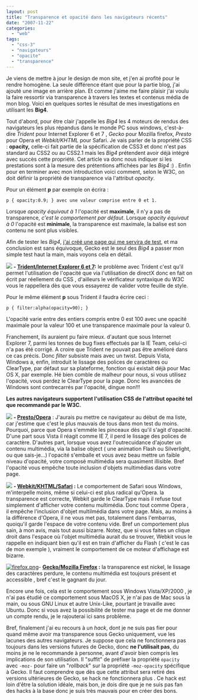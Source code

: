 ```yaml
---
layout: post
title: "Transparence et opacité dans les navigateurs récents"
date: "2007-11-22"
categories: 
  - "web"
tags: 
  - "css-3"
  - "navigateurs"
  - "opacite"
  - "transparence"
---
```


Je viens de mettre à jour le design de mon site, et j'en ai profité pour le rendre homogène. La seule différence étant que pour la partie blog, j'ai ajouté une image en arrière plan. Et comme j'aime me faire plaisir j'ai voulu la faire ressortir via transparence à travers les textes et contenus média de mon blog. Voici en quelques sortes le résultat de mes investigations en utilisant les **Big4**.

Tout d'abord, pour être clair j'appelle les _Big4_ les 4 moteurs de rendus des navigateurs les plus répandus dans le monde PC sous windows, c'est-à-dire _Trident_ pour Internet Explorer 6 et 7 , _Gecko_ pour Mozilla firefox, _Presto_ pour Opera et _Webkit/KHTML_ pour Safari. Je vais parler de la propriété CSS : **opacity,** celle-ci fait partie de la spécification de CSS3 et donc n'est pas standard au CSS2 ou au CSS2.1 mais les _Big4_ prétendent avoir déjà intégré avec succès cette propriété. Cet article va donc nous indiquer si les prestations sont à la mesure des prétentions affichées par les _Big4_ :) . Enfin pour en terminer avec mon introduction voici comment, selon le W3C, on doit définir la propriété de transparence via l'attribut _opacity_.

Pour un élément **p** par exemple on écrira :

`p { opacity:0.9; } avec une valeur comprise entre 0 et 1.`

Lorsque _opacity équivaut à 1_ l'opacité est **maximale**, il n'y a pas de transparence, _c'est le comportement par défaut_. Lorsque _opacity équivaut à 0_ l'opacité est **minimale**, la transparence est maximale, la balise est son contenu ne sont plus visibles.

Afin de tester les _Big4_, [j'ai créé une page qui me servira de test](http://nyamsprod.com/test/opacity/ "la page de test de l'opacité"), et ma conclusion est sans équivoque, Gecko est le seul des _Big4_ a passer mon simple test haut la main, mais voyons cela en détail.

[![](images/ie.thumbnail.png)](http://www.nyamsprod.com/blog/wp-content/uploads/2007/11/trident.jpg "le rendu de la page sous Trident") **\- [Trident/Internet Explorer 6 et 7](http://www.nyamsprod.com/blog/wp-content/uploads/2007/11/trident.jpg "le rendu de la page sous Trident"):** le problème avec Trident c'est qu'il permet l'utilisation de l'opacité que via l'utilisation de directX donc en fait on écrit par réellement du CSS , d'ailleurs le vérificateur syntaxique du W3C vous le rappellera dès que vous essayerez de valider votre feuille de style.

Pour le même élément **p** sous Trident il faudra écrire ceci :

`p { filter:alpha(opacity=90); }`

L'opacité varie entre des entiers compris entre 0 est 100 avec une opacité maximale pour la valeur 100 et une transparence maximale pour la valeur 0.

Franchement, ils auraient pu faire mieux. d'autant que sous Internet Explorer 7, parmi les tonnes de bug fixes effectués par la IE Team, celui-ci n'a pas été corrigé. A croire que Trident ne pouvait pas être amélioré dans ce cas précis. Donc _filter_ subsiste mais avec un twist. Depuis Vista, Windows a, enfin, introduit le lissage des polices de caractères ou ClearType, par défaut sur sa plateforme, fonction qui existait déjà pour Mac OS X, par exemple. Hé bien comble de malheur pour nous, si vous utilisez l'opacité, vous perdez le ClearType pour la page. Donc les avancées de Windows sont contrecarrés par l'opacité, dingue non!!!

**Les autres navigateurs supportent l'utilisation CSS de l'attribut opacité tel que recommandé par le W3C.**

[![](images/presto.thumbnail.png)](http://www.nyamsprod.com/blog/wp-content/uploads/2007/11/presto.jpg "le rendu de la page sous Presto") **\- [Presto/Opera](http://www.nyamsprod.com/blog/wp-content/uploads/2007/11/presto.jpg "le rendu de la page sous Presto")** : J'aurais pu mettre ce navigateur au début de ma liste, car j'estime que c'est le plus mauvais de tous dans mon test du moins. Pourquoi, parce que Opera s'emmèle les pinceaux dès qu'il s'agit d'opacité. D'une part sous Vista il réagit comme IE 7, il perd le lissage des polices de caractère. D'autres part, lorsque vous avez l'outrecuidance d'ajouter un contenu multimédia, via la balise object ( une animation Flash ou Silverlight, ou que sais-je...) l'opacité s'emballe et vous avez beau mettre un faible niveau d'opacité, votre composé multimédia sera quasiment illisible. Bref l'opacité vous empêche toute inclusion d'objets multimédias dans votre page.

[![](images/webkit.thumbnail.png)](http://www.nyamsprod.com/blog/wp-content/uploads/2007/11/webkit.jpg "le rendu de la page sous Webkit/Safari 3.0 beta pour Windows") **\- [Webkit/KHTML/Safari](http://www.nyamsprod.com/blog/wp-content/uploads/2007/11/webkit.jpg "le rendu de la page sous Webkit/Safari 3.0 beta pour Windows") :** Le comportement de Safari sous Windows, m'interpelle moins, même si celui-ci est plus radical qu'Opera. la transparence est correcte, Webkit garde le ClearType mais il refuse tout simplement d'afficher votre contenu multimédia. Donc tout comme Opera , il empêche l'inclusion d'objet multilmédia dans votre page. Mais, au moins à la différence d'Opera, il ne vous met pas, totalement dans l'embarras, quoiqu'il garde l'espace de votre contenu vide. Bref un comportement plus sain, à mon avis, mais tout aussi bizarre. Notez, que si vous faites un clique droit dans l'espace où l'objet multimédia aurait du se trouver, Webkit vous le rappelle en indiquant bien qu'il est en train d'afficher du Flash ( c'est le cas de mon exemple ), vraiment le comportement de ce moteur d'affichage est bizarre.

[![firefox.png](images/firefox.thumbnail.png)](http://www.nyamsprod.com/blog/wp-content/uploads/2007/11/gecko.jpg "le rendu de la page sous Gecko")\- **[Gecko/Mozilla Firefox](http://www.nyamsprod.com/blog/wp-content/uploads/2007/11/gecko.jpg "le rendu de la page sous Gecko") :** la transparence est nickel, le lissage des caractères perdure, le contenu multimédia est toujours présent et accessible , bref c'est le gagnant du jour.

Encore une fois, cela est le comportement sous Windows Vista/XP/2000 , je n'ai pas étudié ce comportement sous MacOS X, je n'ai pas de Mac sous la main, ou sous GNU Linux et autre Unix-Like, pourtant je travaille avec Ubuntu. Donc si vous avez la possibilité de tester ma page et de me donner un compte rendu, je le rajouterai ici sans problème.

Bref, finalement j'ai eu recours à un _hack_, dont je ne suis pas fier pour quand même avoir ma transparence sous Gecko uniquement, vue les lacunes des autres navigateurs. Je suppose que cela ne fonctionnera pas toujours dans les versions futures de Gecko, donc **ne l'utilisait pas**, du moins je ne le recommande à personne, avant d'avoir bien compris les implications de son utilisation. Il "suffit" de préfixer la propriété `opacity` avec `-moz-` pour faire un "_rollback_" sur la propriété `-moz-opacity` spécifique à Gecko. Il faut comprendre que dès que cette attribut sera retiré des versions ultérieures de Gecko, se hack ne fonctionnera plus . Ce hack est loin d'être la solution idéale, mais bon, je dois dire que je ne suis pas fan des hacks à la base donc je suis très mauvais pour en créer des bons.

